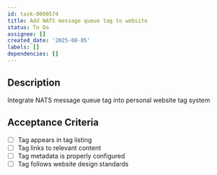 ```yaml
---
id: task-0000574
title: Add NATS message queue tag to website
status: To Do
assignee: []
created_date: '2025-08-05'
labels: []
dependencies: []
---
```


## Description

Integrate NATS message queue tag into personal website tag system

## Acceptance Criteria

- [ ] Tag appears in tag listing
- [ ] Tag links to relevant content
- [ ] Tag metadata is properly configured
- [ ] Tag follows website design standards
